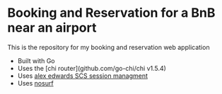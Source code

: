 # Booking and Reservation for a BnB near an airport

This is the repository for my booking and  reservation web application

- Built with Go
- Uses the [chi router](github.com/go-chi/chi v1.5.4) 
- Uses [alex edwards SCS session managment](github.com/alexedwards/scs/v2)
- Uses [nosurf](github.com/justinas/nosurf)